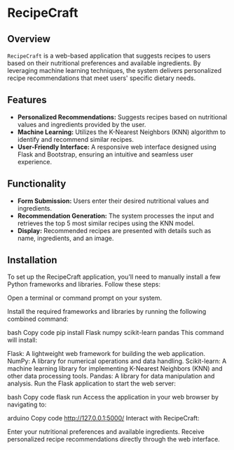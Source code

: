 # RecipeCraft

## Overview
`RecipeCraft` is a web-based application that suggests recipes to users based on their nutritional preferences and available ingredients. By leveraging machine learning techniques, the system delivers personalized recipe recommendations that meet users' specific dietary needs.

## Features
- **Personalized Recommendations:** Suggests recipes based on nutritional values and ingredients provided by the user.
- **Machine Learning:** Utilizes the K-Nearest Neighbors (KNN) algorithm to identify and recommend similar recipes.
- **User-Friendly Interface:** A responsive web interface designed using Flask and Bootstrap, ensuring an intuitive and seamless user experience.

## Functionality
- **Form Submission:** Users enter their desired nutritional values and ingredients.
- **Recommendation Generation:** The system processes the input and retrieves the top 5 most similar recipes using the KNN model.
- **Display:** Recommended recipes are presented with details such as name, ingredients, and an image. 

## Installation
To set up the RecipeCraft application, you'll need to manually install a few Python frameworks and libraries. Follow these steps:

Open a terminal or command prompt on your system.

Install the required frameworks and libraries by running the following combined command:

bash
Copy code
pip install Flask numpy scikit-learn pandas
This command will install:

Flask: A lightweight web framework for building the web application.
NumPy: A library for numerical operations and data handling.
Scikit-learn: A machine learning library for implementing K-Nearest Neighbors (KNN) and other data processing tools.
Pandas: A library for data manipulation and analysis.
Run the Flask application to start the web server:

bash
Copy code
flask run
Access the application in your web browser by navigating to:

arduino
Copy code
http://127.0.0.1:5000/
Interact with RecipeCraft:

Enter your nutritional preferences and available ingredients.
Receive personalized recipe recommendations directly through the web interface.
